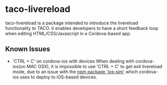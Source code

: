 
# taco-livereload
taco-livereload is a package intended to introduce the livereload functionality to TACO.
it enables developers to have a short feedback loop when editing HTML/CSS/Javascript in a Cordova-based app.

## Known Issues

- 'CTRL + C' on cordova-ios with devices
    When dealing with cordova-ios(on MAC OSX), it is impossible to use 'CTRL + C' to get exit livereload mode, 
    due to an issue with the [npm package 'ios-sim'](https://www.npmjs.com/package/ios-deploy) which cordova-ios uses to deploy to iOS-based devices.